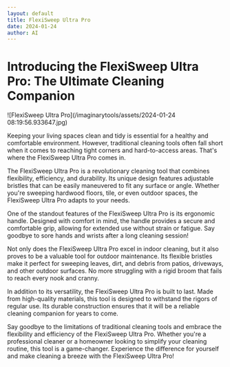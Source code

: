 ```yaml
---
layout: default
title: FlexiSweep Ultra Pro
date: 2024-01-24
author: AI
---
```


# Introducing the FlexiSweep Ultra Pro: The Ultimate Cleaning Companion

![FlexiSweep Ultra Pro](/imaginarytools/assets/2024-01-24 08:19:56.933647.jpg)

Keeping your living spaces clean and tidy is essential for a healthy and comfortable environment. However, traditional cleaning tools often fall short when it comes to reaching tight corners and hard-to-access areas. That's where the FlexiSweep Ultra Pro comes in.

The FlexiSweep Ultra Pro is a revolutionary cleaning tool that combines flexibility, efficiency, and durability. Its unique design features adjustable bristles that can be easily maneuvered to fit any surface or angle. Whether you're sweeping hardwood floors, tile, or even outdoor spaces, the FlexiSweep Ultra Pro adapts to your needs.

One of the standout features of the FlexiSweep Ultra Pro is its ergonomic handle. Designed with comfort in mind, the handle provides a secure and comfortable grip, allowing for extended use without strain or fatigue. Say goodbye to sore hands and wrists after a long cleaning session!

Not only does the FlexiSweep Ultra Pro excel in indoor cleaning, but it also proves to be a valuable tool for outdoor maintenance. Its flexible bristles make it perfect for sweeping leaves, dirt, and debris from patios, driveways, and other outdoor surfaces. No more struggling with a rigid broom that fails to reach every nook and cranny.

In addition to its versatility, the FlexiSweep Ultra Pro is built to last. Made from high-quality materials, this tool is designed to withstand the rigors of regular use. Its durable construction ensures that it will be a reliable cleaning companion for years to come.

Say goodbye to the limitations of traditional cleaning tools and embrace the flexibility and efficiency of the FlexiSweep Ultra Pro. Whether you're a professional cleaner or a homeowner looking to simplify your cleaning routine, this tool is a game-changer. Experience the difference for yourself and make cleaning a breeze with the FlexiSweep Ultra Pro!
